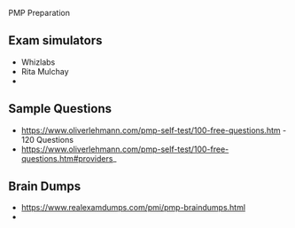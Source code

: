 PMP Preparation 

## Exam simulators
* Whizlabs
* Rita Mulchay
* 

## Sample Questions
* https://www.oliverlehmann.com/pmp-self-test/100-free-questions.htm - 120 Questions
* https://www.oliverlehmann.com/pmp-self-test/100-free-questions.htm#providers_

## Brain Dumps
* https://www.realexamdumps.com/pmi/pmp-braindumps.html
* 